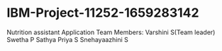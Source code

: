 # IBM-Project-11252-1659283142
Nutrition assistant Application
Team Members:
  Varshini S(Team leader)
  Swetha P
  Sathya Priya S
  Snehayaazhini S
